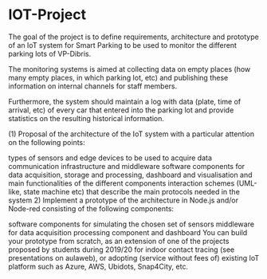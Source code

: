 # IOT-Project

The goal of the project is to define requirements, architecture and  prototype of an IoT system for Smart Parking to be used to monitor the different parking lots of VP-Dibris.

The monitoring systems is aimed at collecting data on empty places (how many empty places, in which parking lot, etc) and publishing these information on internal channels for staff members. 

Furthermore, the system should maintain a log with data (plate, time of arrival, etc) of every car that entered into the parking lot and provide statistics on the resulting historical information.

(1) Proposal of the architecture of the IoT system with a particular attention on the following points:

types of sensors and edge devices to be used to acquire data
communication infrastructure and middleware
software components for data acquisition, storage and processing, dashboard and visualisation and main functionalities of the different components
interaction schemes  (UML-like, state machine etc) that describe the main protocols needed in the system
2) Implement a prototype of the architecture in Node.js and/or Node-red consisting of the following components:

software components for simulating the chosen set of sensors 
middleware for data acquisition 
processing component and dashboard
You can build your prototype from scratch, as an extension of one of the projects proposed by students during 2019/20 for indoor contact tracing (see presentations on aulaweb), or adopting (service without fees of) existing IoT platform such as Azure, AWS, Ubidots, Snap4City, etc. 
